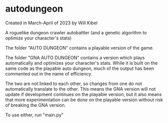 # autodungeon
 Created in March-April of 2023 by Will Kibel
 
 A roguelike dungeon crawler autobattler (and a genetic algorithm to optimize your character's stats)

 The folder "AUTO DUNGEON" contains a playable version of the game.

 The folder "GNA AUTO DUNGEON" contains a version which plays automatically and optimizes your character's stats.
 While it is built on the same code as the playable auto dungeon, much of the output has been commented out in the name of efficiency.

 The two are not linked to each other, so changes from one do
 not automatically translate to the other. This means the GNA
 version will not update if development continues on the playable version, but it also means that more experimentation can be done on the playable version without risk of breaking the GNA version.

 To use either, run "main.py"
